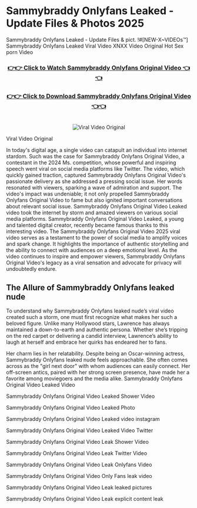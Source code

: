 # Sammybraddy Onlyfans Leaked - Update Files & Photos 2025

Sammybraddy Onlyfans Leaked - Update Files & pict. !#[NEW-X~VIDEOs™] Sammybraddy Onlyfans Leaked Viral Video XNXX Video Original Hot Sex porn Video
<br>
<div align="center">
<h3><a href="https://links2leaks.com?utm_source=sammybraddy&utm_medium=gitlong" rel="nofollow">👉👉 Click to Watch Sammybraddy Onlyfans Original Video 👈👈</a></h3>
<h3><a href="https://links2leaks.com?utm_source=sammybraddy&utm_medium=gitlong" rel="nofollow">👉👉 Click to Download Sammybraddy Onlyfans Original Video 👈👈</a></h3>
<br>
<a href="https://links2leaks.com?utm_source=sammybraddy&utm_medium=gitlong" rel="nofollow"><img src="https://i.ibb.co/Gkj2r4b/banner.png" alt="Viral Video Original" style="max-width: 100%; display: inline-block;" data-target="animated-image.originalImage"></a>
</div>

Viral Video Original

In today's digital age, a single video can catapult an individual into internet stardom. Such was the case for Sammybraddy Onlyfans Original Video, a contestant in the 2024 Ms. competition, whose powerful and inspiring speech went viral on social media platforms like Twitter.
The video, which quickly gained traction, captured Sammybraddy Onlyfans Original Video's passionate delivery as she addressed a pressing social issue. Her words resonated with viewers, sparking a wave of admiration and support. The video's impact was undeniable; it not only propelled Sammybraddy Onlyfans Original Video to fame but also ignited important conversations about relevant social issue.
Sammybraddy Onlyfans Original Video Leaked video took the internet by storm and amazed viewers on various social media platforms. Sammybraddy Onlyfans Original Video Leaked, a young and talented digital creator, recently became famous thanks to this interesting video.
The Sammybraddy Onlyfans Original Video 2025 viral video serves as a testament to the power of social media to amplify voices and spark change. It highlights the importance of authentic storytelling and the ability to connect with audiences on a deep emotional level. As the video continues to inspire and empower viewers, Sammybraddy Onlyfans Original Video's legacy as a viral sensation and advocate for privacy will undoubtedly endure.

<h2>The Allure of Sammybraddy Onlyfans leaked nude</h2>


To understand why Sammybraddy Onlyfans leaked nude’s viral video created such a storm, one must first recognize what makes her such a beloved figure. Unlike many Hollywood stars, Lawrence has always maintained a down-to-earth and authentic persona. Whether she’s tripping on the red carpet or delivering a candid interview, Lawrence’s ability to laugh at herself and embrace her quirks has endeared her to fans.

Her charm lies in her relatability. Despite being an Oscar-winning actress, Sammybraddy Onlyfans leaked nude feels approachable. She often comes across as the "girl next door" with whom audiences can easily connect. Her off-screen antics, paired with her strong screen presence, have made her a favorite among moviegoers and the media alike.
Sammybraddy Onlyfans Original Video Leaked Video

Sammybraddy Onlyfans Original Video Leaked Shower Video

Sammybraddy Onlyfans Original Video Leaked Photo

Sammybraddy Onlyfans Original Video Leaked video instagram

Sammybraddy Onlyfans Original Video Leaked Video Twitter

Sammybraddy Onlyfans Original Video Leak Shower Video

Sammybraddy Onlyfans Original Video Leak Twitter Video

Sammybraddy Onlyfans Original Video Leak Onlyfans Video

Sammybraddy Onlyfans Original Video Only Fans leak video

Sammybraddy Onlyfans Original Video Leak leaked pictures

Sammybraddy Onlyfans Original Video Leak explicit content leak